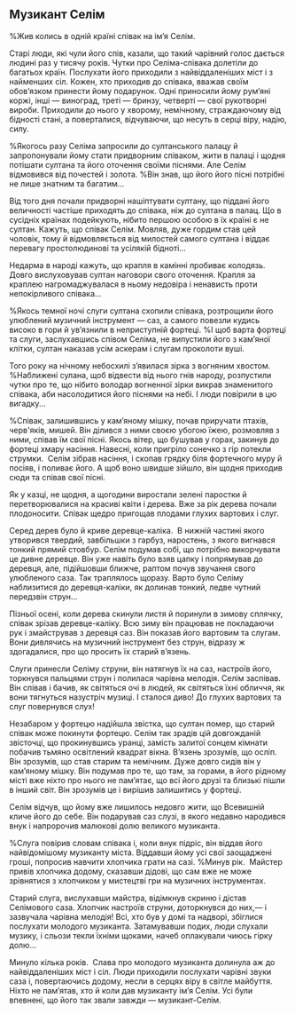 ## Музикант Селім

%Жив колись в однiй країнi співак на ім’я Селім.

Старі люди, які чули його спів, казали, що такий чарівний голос дається людині раз у тисячу років.
Чутки про Селіма-співака долетіли до багатьох країн.
Послухати його приходили з найвіддаленіших міст і з найменших сіл.
Кожен, хто приходив до співака, вважав своїм обов’язком принести йому подарунок.
Одні приносили йому рум’яні коржі, інші — виноград, треті — бринзу, четверті — свої рукотворні вироби.
Приходили до нього у хворому, немічному, страждаючому від бідності станi, а поверталися, відчуваючи, що несуть в серці віру, надію, силу.

%Якогось разу Селіма запросили до султанського палацу й запропонували йому стати придворним співаком, жити в палаці і щодня потішати султана та його оточення своїми піснями.
Але Селім відмовився від почестей і золота.
%Він знав, що його його пісні потрібні не лише знатним та багатим...

Від того дня почали придворні нашіптувати султану, що піддані його величності частіше приходять до співака, ніж до султана в палац.
Що в сусідніх країнах подейкують, нібито першою особою в їх країні є не султан.
Кажуть, що співак Селім.
Мовляв, дуже гордим став цей чоловік, тому й відмовляється від милостей самого султана і віддає перевагу простолюдинові та усілякій бідноті...

Недарма в народі кажуть, що крапля в камінні пробиває колодязь.
Довго вислуховував султан наговори свого оточення.
Крапля за краплею нагромаджувалася в ньому недовіра і ненависть проти непокірливого співака...

%Якось темної ночі слуги султана схопили співака, розтрощили його улюблений музичний інструмент — саз, а самого повезли кудись високо в гори й ув’язнили в неприступній фортеці.
%І щоб варта фортеці та слуги, заслухавшись співом Селіма, не випустили його з кам’яної клітки, султан наказав усім аскерам і слугам проколоти вуші.

Того року на нічному небосхилі з’явилася зірка з вогняним хвостом.
%Наближені сулана, щоб відвести від нього гнів народу, розпустили чутки про те, що нібито володар вогненної зірки викрав знаменитого співака, аби насолодитися його пiснями на небі.
І люди повірили в цю вигадку...

%Співак, залишившись у кам’яному мішку, почав приручати птахів, черв'якiв, мишей.
Він ділився з ними своєю убогою їжею, розмовляв з ними, співав їм свої пісні.
Якось вітер, що бушував у горах, закинув до фортеці хмару насіння.
Навесні, коли пригріло сонечко з гір потекли струмки. 
Селім зібрав насіння, і скопав грядку біля фортечного муру й посіяв, і поливає його.
А щоб воно швидше зійшло, він щодня приходив сюди та співав свої пісні.

Як у казці, не щодня, а щогодини виростали зелені паростки й перетворювалися на красиві квіти і дерева.
Вже за рік дерева почали плодоносити.
Співак щедро пригощав плодами глухих вартових і слуг.

Серед дерев було й криве деревце-каліка.
 В нижній частині якого утворився твердий, завбільшки з гарбуз, наростень, з якого вигнався тонкий прямий стовбур.
Селім подумав собі, що потрібно викорчувати це дивне деревце.
Він уже навіть було взяв цапку і попрямував до деревця, але, підійшовши ближче, раптом почув звучання свого улюбленого саза.
Так траплялось щоразу.
Варто було Селіму наблизитися до деревця-каліки, як долинав тонкий, ледве чутний передзвін струн...

Пізньої осені, коли дерева скинули листя й поринули в зимову сплячку, співак зрізав деревце-каліку.
Всю зиму він працював не покладаючи рук і змайстрував з деревця саз.
Він показав його вартовим та слугам.
Вони дивлячись на музичний інструмент без струн, відразу ж здогадалися, про що просить їх старий в’язень.

Слуги принесли Селіму струни, він натягнув їх на саз, настроїв його, торкнувся пальцями струн і полилася чарівна мелодія.
Селім заспівав.
Він співав і бачив, як світяться очі в людей, як світяться їхні обличчя, як вони тягнуться назустріч музиці.
І сталося диво!
До глухих вартових та слуг повернувся слух!

Незабаром у фортецю надійшла звістка, що султан помер, що старий співак може покинути фортецю.
Селім так зрадів цій довгожданій звісточці, що прокинувшись уранці, замість залитої сонцем кімнати побачив тьмяно освітлений квадрат вікна.
В’язень зрозумів, що осліп.
Він зрозумів, що став старим та немічним.
Дуже довго сидів він у кам’яному мішку.
Він подумав про те, що там, за горами, в його рідному місті вже ніхто про нього не пам’ятає, що всі його друзі та близькі пішли в інший світ.
Він зрозумів це і вирішив залишитись у фортеці.

Селім відчув, що йому вже лишилось недовго жити, що Всевишній кличе його до себе.
Він подарував саз слузі, в якого недавно народився внук і напророчив малюкові долю великого музиканта.

%Слуга повірив словам співака і, коли внук підріс, він віддав його найвiдомiшому музиканту міста.
Віддавши йому усі свої заощаджені гроші, попросив навчити хлопчика грати на сазі.
%Минув рік.
 Майстер привів хлопчика додому, сказавши дiдові, що сам вже не може зрівнятися з хлопчиком у мистецтві гри на музичних інструментах.

Старий слуга, вислухавши майстра, відімкнув скриню і дістав Селімового саза.
Хлопчик настроїв струни, доторкнувся до них,— і зазвучала чарівна мелодія!
Всі, хто був у домі та надворі, збіглися послухати молодого музиканта.
Затамувавши подих, люди слухали музику, і сльози текли їхніми щоками, начеб оплакували чиюсь гірку долю...

Минуло кілька років.
 Слава про молодого музиканта долинула аж до найвіддаленіших міст і сіл.
Люди приходили послухати чарівні звуки саза і, повертаючись додому, несли в серцях віру в світле майбуття.
Ніхто не пам’ятав, хто й коли дав музиканту ім’я Селім.
Усі були впевнені, що його так звали завжди — музикант-Селім.
